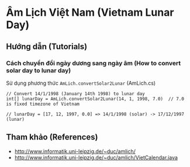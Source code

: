 # Âm Lịch Việt Nam (Vietnam Lunar Day)

## Hướng dẫn (Tutorials)

### Cách chuyển đổi ngày dương sang ngày âm (How to convert solar day to lunar day)

Sử dụng phương thức `AmLich.convertSolar2Lunar` (AmLich.cs)

```
// Convert 14/1/1998 (January 14th 1998) to lunar day
int[] lunarDay = AmLich.convertSolar2Lunar(14, 1, 1998, 7.0)  // 7.0 is fixed timezone of Vietnam

// lunarDay = [17, 12, 1997, 0.0] => 14/1/1998 (solar) -> 17/12/1997 (lunar)
```

## Tham khảo (References)

- http://www.informatik.uni-leipzig.de/~duc/amlich/
- http://www.informatik.uni-leipzig.de/~duc/amlich/VietCalendar.java
